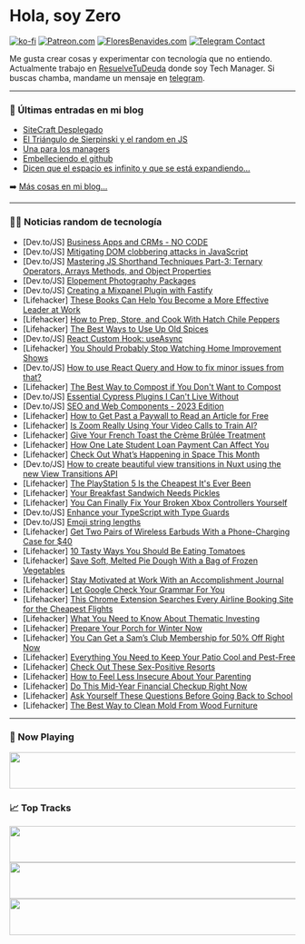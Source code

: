 # Hola, soy Zero

[![ko-fi](https://ko-fi.com/img/githubbutton_sm.svg)](https://ko-fi.com/J3J4N0LUK)
[![Patreon.com](https://img.shields.io/endpoint.svg?url=https%3A%2F%2Fshieldsio-patreon.vercel.app%2Fapi%3Fusername%3Dzerodragon%26type%3Dpatrons&style=for-the-badge)](https://patreon.com/zerodragon)
[![FloresBenavides.com](https://img.shields.io/website?down_message=oops&label=MiBlog&style=for-the-badge&up_message=online&url=https%3A%2F%2Ffloresbenavides.com)](https://floresbenavides.com)
[![Telegram Contact](https://img.shields.io/badge/escr%C3%ADbeme-ZeroDragon-%2326A5E4?style=for-the-badge&logo=telegram)](https://t.me/zerodragon)

Me gusta crear cosas y experimentar con tecnología que no entiendo.
Actualmente trabajo en [ResuelveTuDeuda](http://github.com/resuelve) donde soy Tech Manager.
Si buscas chamba, mandame un mensaje en [telegram](https://t.me/zerodragon).

---

### 📕 Últimas entradas en mi blog
<!-- BLOG-POST-LIST:START -->
- [SiteCraft Desplegado](https://floresbenavides.com/sitecraft-desplegado/)
- [El Triángulo de Sierpinski y el random en JS](https://floresbenavides.com/el-triangulo-de-sierpinski-y-el-random-en-js/)
- [Una para los managers](https://floresbenavides.com/una-para-los-managers/)
- [Embelleciendo el github](https://floresbenavides.com/embelleciendo-el-github/)
- [Dicen que el espacio es infinito y que se está expandiendo…](https://floresbenavides.com/dicen-que-el-espacio-es-infinito-y-que-se-esta-expandiendo/)
<!-- BLOG-POST-LIST:END -->

➡️ [Más cosas en mi blog...](https://floresbenavides.com)

---

### 👨‍💻 Noticias random de tecnología
<!-- TECH-POSTS:START -->
- [Dev.to/JS] [Business Apps and CRMs - NO CODE](https://dev.to/aiforme/business-apps-and-crms-no-code-4e91)
- [Dev.to/JS] [Mitigating DOM clobbering attacks in JavaScript](https://dev.to/snyk/mitigating-dom-clobbering-attacks-in-javascript-kkk)
- [Dev.to/JS] [Mastering JS Shorthand Techniques Part-3: Ternary Operators, Arrays Methods, and Object Properties](https://dev.to/abidullah786/mastering-javascript-shorthand-techniques-code-faster-and-cleaner-part-3-2mb9)
- [Dev.to/JS] [Elopement Photography Packages](https://dev.to/jimmy12334dev/elopement-photography-packages-4b2a)
- [Dev.to/JS] [Creating a Mixpanel Plugin with Fastify](https://dev.to/thethiago27/creating-a-mixpanel-plugin-with-fastify-59h4)
- [Lifehacker] [These Books Can Help You Become a More Effective Leader at Work](https://lifehacker.com/these-books-can-help-you-become-a-more-effective-leader-1850713275)
- [Lifehacker] [How to Prep, Store, and Cook With Hatch Chile Peppers](https://lifehacker.com/how-to-prep-store-and-cook-with-hatch-chile-peppers-1850706612)
- [Lifehacker] [The Best Ways to Use Up Old Spices](https://lifehacker.com/the-best-ways-to-use-up-old-spices-1849423616)
- [Dev.to/JS] [React Custom Hook: useAsync](https://dev.to/sergeyleschev/react-custom-hook-useasync-2fk9)
- [Lifehacker] [You Should Probably Stop Watching Home Improvement Shows](https://lifehacker.com/you-should-probably-stop-watching-home-improvement-show-1850713364)
- [Dev.to/JS] [How to use React Query and How to fix minor issues from that?](https://dev.to/jaelynlee/how-to-use-react-query-and-how-to-fix-minor-issues-from-that-3l87)
- [Lifehacker] [The Best Way to Compost if You Don&#39;t Want to Compost](https://lifehacker.com/the-best-way-to-compost-if-you-dont-want-to-compost-1850714526)
- [Dev.to/JS] [Essential Cypress Plugins I Can&#39;t Live Without](https://dev.to/samelawrence/essential-cypress-plugins-i-cant-live-without-g6b)
- [Dev.to/JS] [SEO and Web Components - 2023 Edition](https://dev.to/stuffbreaker/seo-and-web-components-2023-edition-3l6i)
- [Lifehacker] [How to Get Past a Paywall to Read an Article for Free](https://lifehacker.com/how-to-get-past-a-paywall-to-read-an-article-for-free-1847800292)
- [Lifehacker] [Is Zoom Really Using Your Video Calls to Train AI?](https://lifehacker.com/is-zoom-really-using-your-video-calls-to-train-ai-1850713532)
- [Lifehacker] [Give Your French Toast the Crème Brûlée Treatment](https://lifehacker.com/give-your-french-toast-the-creme-brulee-treatment-1850714543)
- [Lifehacker] [How One Late Student Loan Payment Can Affect You](https://lifehacker.com/how-one-late-student-loan-payment-affects-you-1326216867)
- [Lifehacker] [Check Out What’s Happening in Space This Month](https://lifehacker.com/check-out-what-s-happening-in-space-this-month-1850714259)
- [Dev.to/JS] [How to create beautiful view transitions in Nuxt using the new View Transitions API](https://dev.to/michalkuncio/how-to-create-beautiful-view-transitions-in-nuxt-using-the-new-view-transitions-api-1pph)
- [Lifehacker] [The PlayStation 5 Is the Cheapest It&#39;s Ever Been](https://lifehacker.com/the-playstation-5-is-the-cheapest-its-ever-been-1850713369)
- [Lifehacker] [Your Breakfast Sandwich Needs Pickles](https://lifehacker.com/your-breakfast-sandwich-needs-pickles-1832962615)
- [Lifehacker] [You Can Finally Fix Your Broken Xbox Controllers Yourself](https://lifehacker.com/you-can-finally-fix-your-broken-xbox-controllers-yourse-1850712461)
- [Dev.to/JS] [Enhance your TypeScript with Type Guards](https://dev.to/brainiacneit/enhance-your-typescript-with-type-guards-1f2h)
- [Dev.to/JS] [Emoji string lengths](https://dev.to/jericirenej/emoji-string-lengths-4pak)
- [Lifehacker] [Get Two Pairs of Wireless Earbuds With a Phone-Charging Case for $40](https://lifehacker.com/get-two-pairs-of-wireless-earbuds-with-a-phone-charging-1850702087)
- [Lifehacker] [10 Tasty Ways You Should Be Eating Tomatoes](https://lifehacker.com/12-tasty-ways-you-should-be-eating-tomatoes-1847343803)
- [Lifehacker] [Save Soft, Melted Pie Dough With a Bag of Frozen Vegetables](https://lifehacker.com/save-soft-melted-pie-dough-with-a-bag-of-frozen-vegeta-1850712930)
- [Lifehacker] [Stay Motivated at Work With an Accomplishment Journal](https://lifehacker.com/stay-motivated-at-work-with-an-accomplishment-journal-1850713034)
- [Lifehacker] [Let Google Check Your Grammar For You](https://lifehacker.com/let-google-check-your-grammar-for-you-1850712771)
- [Lifehacker] [This Chrome Extension Searches Every Airline Booking Site for the Cheapest Flights](https://lifehacker.com/this-chrome-extension-searches-every-airline-booking-si-1850709238)
- [Lifehacker] [What You Need to Know About Thematic Investing](https://lifehacker.com/what-you-need-to-know-about-thematic-investing-1850712725)
- [Lifehacker] [Prepare Your Porch for Winter Now](https://lifehacker.com/prepare-your-porch-for-winter-now-1850712123)
- [Lifehacker] [You Can Get a Sam’s Club Membership for 50% Off Right Now](https://lifehacker.com/you-can-get-a-sam-s-club-membership-for-50-off-right-n-1850702110)
- [Lifehacker] [Everything You Need to Keep Your Patio Cool and Pest-Free](https://lifehacker.com/everything-you-need-to-keep-your-patio-cool-and-pest-fr-1850712249)
- [Lifehacker] [Check Out These Sex-Positive Resorts](https://lifehacker.com/check-out-these-sex-positive-resorts-1850709373)
- [Lifehacker] [How to Feel Less Insecure About Your Parenting](https://lifehacker.com/how-to-feel-less-insecure-about-your-parenting-1850709145)
- [Lifehacker] [Do This Mid-Year Financial Checkup Right Now](https://lifehacker.com/do-this-mid-year-financial-checkup-right-now-1850707771)
- [Lifehacker] [Ask Yourself These Questions Before Going Back to School](https://lifehacker.com/ask-yourself-these-questions-before-going-back-to-schoo-1850705671)
- [Lifehacker] [The Best Way to Clean Mold From Wood Furniture](https://lifehacker.com/the-best-way-to-clean-mold-from-wood-furniture-1850705838)<!-- TECH-POSTS:END -->

---

### 🎵 Now Playing
<a href="https://spotify-now-playing-dun.vercel.app/now-playing?open"><img src="https://spotify-now-playing-dun.vercel.app/now-playing" width="540" height="64"></a>

### 📈 Top Tracks
<a href="https://spotify-now-playing-dun.vercel.app/top-tracks?i=1&open"><img src="https://spotify-now-playing-dun.vercel.app/top-tracks?i=1" width="540" height="64"></a>
<a href="https://spotify-now-playing-dun.vercel.app/top-tracks?i=2&open"><img src="https://spotify-now-playing-dun.vercel.app/top-tracks?i=2" width="540" height="64"></a>
<a href="https://spotify-now-playing-dun.vercel.app/top-tracks?i=3&open"><img src="https://spotify-now-playing-dun.vercel.app/top-tracks?i=3" width="540" height="64"></a>
